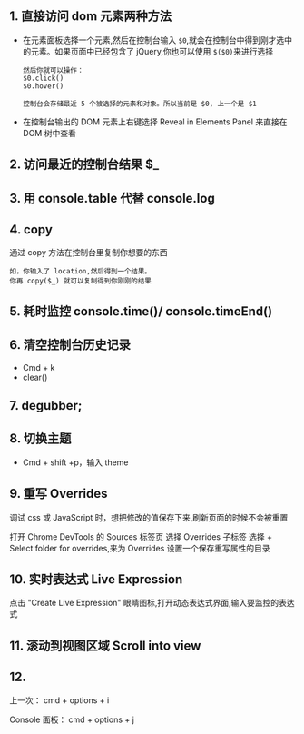 ## 1. 直接访问 dom 元素两种方法

- 在元素面板选择一个元素,然后在控制台输入 `$0`,就会在控制台中得到刚才选中的元素。如果页面中已经包含了 jQuery,你也可以使用 `$($0)`来进行选择

    ```JS
    然后你就可以操作：
    $0.click()
    $0.hover()
    
    控制台会存储最近 5 个被选择的元素和对象。所以当前是 $0, 上一个是 $1
    ```

    

- 在控制台输出的 DOM 元素上右键选择 Reveal in Elements Panel 来直接在 DOM 树中查看

## 2. 访问最近的控制台结果 $_

## 3. 用 console.table 代替 console.log

## 4. copy

通过 copy 方法在控制台里复制你想要的东西

```JS
如，你输入了 location,然后得到一个结果。
你再 copy($_) 就可以复制得到你刚刚的结果
```



## 5. 耗时监控 console.time()/ console.timeEnd()

## 6. 清空控制台历史记录

- Cmd + k
- clear()

## 7. degubber;

## 8. 切换主题

- Cmd + shift +p，输入 theme

## 9. 重写 Overrides

调试 css 或 JavaScript 时，想把修改的值保存下来,刷新页面的时候不会被重置

打开 Chrome DevTools 的 Sources 标签页
选择 Overrides 子标签
选择 + Select folder for overrides,来为 Overrides 设置一个保存重写属性的目录



## 10. 实时表达式 Live Expression

点击 "Create Live Expression" 眼睛图标,打开动态表达式界面,输入要监控的表达式

## 11. 滚动到视图区域 Scroll into view

## 12.

上一次： cmd + options + i

Console 面板： cmd + options + j


